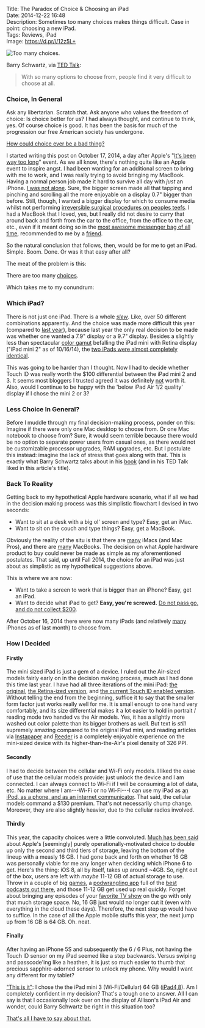 Title: The Paradox of Choice & Choosing an iPad  
Date: 2014-12-22 16:48  
Description: Sometimes too many choices makes things difficult. Case in point: choosing a new iPad.  
Tags: Reviews, iPad  
Image: https://d.pr/i/12z5L+  

![Too many choices.][1]

Barry Schwartz, via [TED Talk][2]:

> With so many options to choose from, people find it very difficult to choose at all.

### Choice, In General

Ask any libertarian. Scratch that. Ask anyone who values the freedom of choice: Is choice better for us? I had always thought, and continue to think, yes. Of course choice is good. It has been the basis for much of the progression our free American society has undergone. 

[How could choice ever be a bad thing?][3]

I started writing this post on October 17, 2014, a day after Apple's "[It's been way too long][4]" event. As we all know, there's nothing quite like an Apple event to inspire angst. I had been wanting for an additional screen to bring with me to work, and I was really trying to avoid bringing my MacBook. Having a normal person job made it hard to survive all day with *just* an iPhone. [I was not alone][5]. Sure, the bigger screen made all that tapping and pinching and scrolling all the more enjoyable on a display 0.7" bigger than before. Still, though, I wanted a bigger display for which to consume media whilst not performing [irreversible surgical procedures on peoples teefs][6]. I had a MacBook that I loved, yes, but I really did not desire to carry that around back and forth from the car to the office, from the office to the car, etc., even if it meant doing so in the [most awesome messenger bag of all time][7], recommended to me by a [friend][8]. 

So the natural conclusion that follows, then, would be for me to get an iPad. Simple. Boom. Done. Or was it that easy after all?

The meat of the problem is this: 

There are too many [choices][9].

Which takes me to my conundrum:

### Which iPad?

There is not just one iPad. There is a whole *[slew][10]*. Like, over 50 different combinations apparently. And the choice was made more difficult this year (compared to [last year][11]), because last year the only real decision to be made was whether one wanted a 7.9" display or a 9.7" display. Besides a slightly less than spectacular [color gamut][12] befalling the iPad mini with Retina display ("iPad mini 2" as of 10/16/14), the [two iPads were almost completely identical][13]. 

This was going to be harder than I thought. Now I had to decide whether Touch ID was really worth the $100 differential between the iPad mini 2 and 3. It seems most bloggers I trusted agreed it was definitely [not][14] worth it. Also, would I continue to be happy with the 'below iPad Air 1/2 quality' display if I chose the mini 2 or 3? 

### Less Choice In General?

Before I muddle through my final decision-making process, ponder on this:
Imagine if there were only one Mac desktop to choose from. Or one Mac notebook to choose from? Sure, it would seem terrible because there would be no option to separate power users from casual ones, as there would not be customizable processor upgrades, RAM upgrades, etc. But I postulate this instead: imagine the lack of stress that goes along with that. This is exactly what Barry Schwartz talks about in his [book][15] (and in his TED Talk liked in this article's title).

### Back To Reality

Getting back to my hypothetical Apple hardware scenario, what if all we had in the decision making process was this simplistic flowchart I devised in two seconds: 

* Want to sit at a desk with a big ol' screen and type? Easy, get an iMac.
* Want to sit on the couch and type things? Easy, get a MacBook.

Obviously the reality of the situ is that there are [many][16] iMacs (and Mac Pros), and there are [many][17] MacBooks. The decision on what Apple hardware product to buy could never be made as simple as my aforementioned postulates. That said, up until Fall 2014, the choice for an iPad was just about as simplistic as my hypothetical suggestions above. 

This is where we are now:

* Want to take a screen to work that is bigger than an iPhone? Easy, get an iPad.
* Want to decide what iPad to get? **Easy, you're screwed.** [Do not pass go, and do not collect $200][18]. 

After October 16, 2014 there were now many iPads (and relatively [many][19] iPhones as of last month) to choose from.

### How I Decided

#### Firstly

The mini sized iPad is just a gem of a device. I ruled out the Air-sized models fairly early on in the decision making process, much as I had done this time last year. I have had all three iterations of the mini iPad: [the original][20], [the Retina-ized version][21], and [the current Touch ID enabled version][22]. Without telling the end from the beginning, suffice it to say that the smaller form factor just works really well for me. It is small enough to one hand very comfortably, and its size differential makes it a lot easier to hold in portrait / reading mode two handed vs the Air models. Yes, it has a slightly more washed out color palette than its bigger brothers as well. But text is *still* supremely amazing compared to the original iPad mini, and reading articles via [Instapaper][23] and [Reeder][24] is a completely enjoyable experience on the mini-sized device with its higher-than-the-Air's pixel density of 326 PPI.

#### Secondly

I had to decide between the cellular and Wi-Fi only models. I liked the ease of use that the cellular models provide: just unlock the device and I am connected. I can always connect to Wi-Fi if I will be consuming a lot of data, etc. No matter where I am---Wi-Fi or no Wi-Fi---I can use my iPad as [an iPod, as a phone, and as an internet communicator][25]. That said, the cellular models command a $130 premium. That's not necessarily chump change. Moreover, they are also slightly heavier, due to the cellular radios involved. 

#### Thirdly

This year, the capacity choices were a little convoluted. [Much has been said][26] about Apple's [seemingly] purely operationally-motivated choice to double up only the second and third tiers of storage, leaving the bottom of the lineup with a measly 16 GB. I had gone back and forth on whether 16 GB was personally viable for me any longer when deciding which iPhone 6 to get. Here's the thing: iOS 8, all by itself, takes up around ~4GB. So, right out of the box, users are left with *maybe* 11-12 GB of actual storage to use. Throw in a couple of big [games][27], a [podwrangling app][28] full of the [best podcasts out there][29], and those 11-12 GB get used up real quickly. Forget about bringing any episodes of your [favorite TV show][30] on the go with only that much storage space. No, 16 GB just would no longer cut it (even with everything in the cloud these days). Therefore, the next step up would have to suffice. In the case of all the Apple mobile stuffs this year, the next jump up from 16 GB is 64 GB. Oh. neat. 

#### Finally

After having an iPhone 5S and subsequently the 6 / 6 Plus, not having the Touch ID sensor on my iPad seemed like a step backwards. Versus swiping and passcode'ing like a heathen, it is just so much easier to thumb that precious sapphire-adorned sensor to unlock my phone. Why would I want any different for my tablet?

["This is it"][31]: I chose the the iPad mini 3 (Wi-Fi/Cellular) 64 GB ([iPad4,8][32]). Am I completely confident in my decision? That's a tough one to answer. All I can say is that I occasionally look over on the display of Allison's iPad Air and wonder, could Barry Schwartz be right in this situation too? 

[That's all I have to say about that.][33]

[1]: https://d.pr/i/12z5L+ "Too many choices."
[2]: http://www.ted.com/talks/barry_schwartz_on_the_paradox_of_choice "Barry Schwartz: 'Paradox of Choice'"
[3]: https://en.wikipedia.org/wiki/The_Paradox_of_Choice "Wikipedia: 'The Paradox of Choice'"
[4]: http://9to5mac.com/2014/10/08/its-been-way-too-long-apple-sends-out-invites-for-thursday-october-16th-ipad-mac-event/ "Apple invites everyone to its October 16th iPad/Mac event"
[5]: http://www.macstories.net/stories/ipads-for-work/ "Federico Viticci on using an iPad for work"
[6]: https://en.wikipedia.org/wiki/Dentistry "Wikipedia: Dentistry"
[7]: http://missionworkshop.com/products/bags/messenger/roll_top/small_monty.php "Mission Workshop bag (should have gotten the gray color)"
[8]: https://twitter.com/johnmyankee "John Yankee on Twitter"
[9]: http://core0.staticworld.net/images/article/2014/10/apple-product-line-up-100525358-orig.jpg "Apple product lineup"
[10]: https://d.pr/i/NkVV+ "iPad choices"
[11]: http://www.engadget.com/2013/11/15/ipad-mini-retina-display-review/ "Engadget reviews the Retina iPad mini"
[12]: http://www.anandtech.com/show/7519/apple-ipad-mini-with-retina-display-reviewed/3 "AnandTech reviews the iPad mini with Retina Display"
[13]: http://daringfireball.net/2013/11/the_retina_ipad_mini "John Gruber reviews the Retina iPad mini"
[14]: http://sixcolors.com/2014/12/my-favorite-things-hardware/ "Jason Snell's favorite things for the holiday season 2014"
[15]: https://itunes.apple.com/us/book/the-paradox-of-choice/id360603357?mt=11&at=1l3vx9s "The Paradox of Choice on iBooks Store"
[16]: https://d.pr/i/1cAIe+ "Desktop Mac choices"
[17]: https://d.pr/i/18S6o+ "Mac laptop choices"
[18]: http://en.wikipedia.org/wiki/Do_not_pass_Go._Do_not_collect_$200. "Wikipedia: 'Do not pass go, do not collect $200'"
[19]: https://d.pr/i/18aMe+ "iPhone choices"
[20]: https://en.wikipedia.org/wiki/IPad_Mini_(1st_generation) "Wikipedia: iPad mini (1st generation)"
[21]: https://en.wikipedia.org/wiki/IPad_Mini_2 "Wikipedia: iPad mini 2"
[22]: https://en.wikipedia.org/wiki/IPad_Mini_3 "Wikipedia: iPad mini 3"
[23]: https://itunes.apple.com/us/app/instapaper/id288545208?mt=8&at=1l3vx9s "Instapaper on the App Store"
[24]: https://itunes.apple.com/us/app/id697846300?at=1l3vx9s "Reeder 2 on the App Store"
[25]: http://www.macrumors.com/2014/01/09/7-years-ago-jobs-iphone/ "iPhone, seven years later"
[26]: http://daringfireball.net/2014/10/ipad_air_2 "John Gruber reviews the iPad Air 2"
[27]: https://itunes.apple.com/us/app/real-racing-3/id556164008?at=1l3vx9s "Real Racing 3 on the App Store"
[28]: https://itunes.apple.com/us/app/overcast-podcast-player/id888422857?mt=8&at=1l3vx9s "Overcast on the App Store"
[29]: https://itunes.apple.com/us/podcast/melton/id928565652?at=1l3vx9s "'Melton' podcast"
[30]: https://itunes.apple.com/us/tv-season/star-wars-rebels-vol.-1/id920938545?at=1l3vx9s "Star Wars Rebels, Vol. 1 on the iTunes Store"
[31]: http://www.youtube.com/watch?v=WflkuBweSYo&amp;t=1m15s "Kenny Loggins & Michael McDonald-This is it"
[32]: http://www.everymac.com/systems/apple/ipad/specs/apple-ipad-mini-3-a1600-wi-fi-cellular-lte-specs.html "Specs for iPad mini with Retina display"
[33]: https://www.youtube.com/watch?v=Otm4RusESNU "YouTube: That's All I Have To Say About That- Forrest Gump Quote"